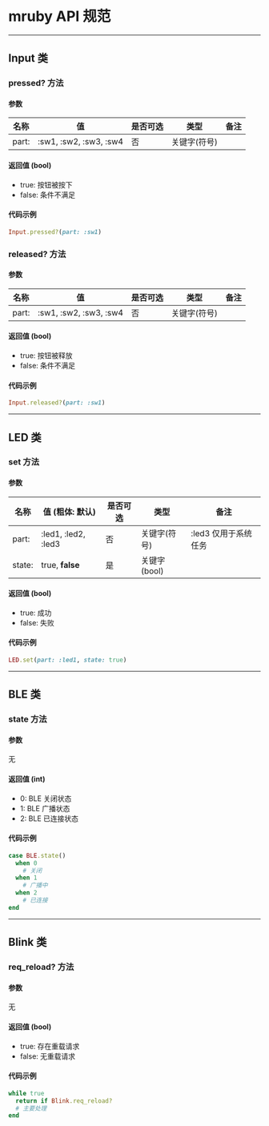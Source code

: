 # mruby API 规范

---

## Input 类

### pressed? 方法

#### 参数

| 名称  | 值                     | 是否可选 | 类型         | 备注 |
| ----- | ---------------------- | -------- | ------------ | ---- |
| part: | :sw1, :sw2, :sw3, :sw4 | 否       | 关键字(符号) |      |

#### 返回值 (bool)

- true: 按钮被按下
- false: 条件不满足

#### 代码示例

```ruby
Input.pressed?(part: :sw1)
```

### released? 方法

#### 参数

| 名称  | 值                     | 是否可选 | 类型         | 备注 |
| ----- | ---------------------- | -------- | ------------ | ---- |
| part: | :sw1, :sw2, :sw3, :sw4 | 否       | 关键字(符号) |      |

#### 返回值 (bool)

- true: 按钮被释放
- false: 条件不满足

#### 代码示例

```ruby
Input.released?(part: :sw1)
```

---

## LED 类

### set 方法

#### 参数

| 名称   | 值 (**粗体**: 默认) | 是否可选 | 类型         | 备注                 |
| ------ | ------------------- | -------- | ------------ | -------------------- |
| part:  | :led1, :led2, :led3 | 否       | 关键字(符号) | :led3 仅用于系统任务 |
| state: | true, **false**     | 是       | 关键字(bool) |                      |

#### 返回值 (bool)

- true: 成功
- false: 失败

#### 代码示例

```ruby
LED.set(part: :led1, state: true)
```

---

## BLE 类

### state 方法

#### 参数

无

#### 返回值 (int)

- 0: BLE 关闭状态
- 1: BLE 广播状态
- 2: BLE 已连接状态

#### 代码示例

```ruby
case BLE.state()
  when 0
    # 关闭
  when 1
    # 广播中
  when 2
    # 已连接
end
```

---

## Blink 类

### req_reload? 方法

#### 参数

无

#### 返回值 (bool)

- true: 存在重载请求
- false: 无重载请求

#### 代码示例

```ruby
while true
  return if Blink.req_reload?
  # 主要处理
end
```
